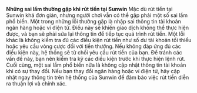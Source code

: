 **Những sai lầm thường gặp khi rút tiền tại Sunwin**
Mặc dù rút tiền tại Sunwin khá đơn giản, nhưng người chơi vẫn có thể gặp phải một số sai lầm phổ biến. Một trong những lỗi thường gặp là nhập sai thông tin tài khoản ngân hàng hoặc ví điện tử. Điều này sẽ khiến giao dịch không thể thực hiện được, và bạn sẽ phải sửa lại thông tin để tiếp tục quá trình rút tiền.
Một lỗi khác là không kiểm tra đủ các điều kiện rút tiền như số dư tài khoản tối thiểu hoặc yêu cầu vòng cược đối với tiền thưởng. Nếu không đáp ứng đủ các điều kiện này, hệ thống sẽ từ chối yêu cầu rút tiền của bạn. Để tránh các vấn đề này, bạn nên kiểm tra kỹ các điều kiện trước khi thực hiện lệnh rút.
Cuối cùng, một sai lầm phổ biến nữa là không cập nhật thông tin tài khoản khi có sự thay đổi. Nếu bạn thay đổi ngân hàng hoặc ví điện tử, hãy cập nhật ngay thông tin trên hệ thống của Sunwin để đảm bảo việc rút tiền diễn ra thuận lợi và chính xác.
